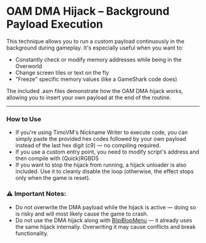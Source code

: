 
# OAM DMA Hijack – Background Payload Execution

This technique allows you to run a custom payload continuously in the background during gameplay.
It's especially useful  when you want to:

- Constantly check or modify memory addresses while being in the Overworld
- Change screen tiles or text on the fly
- "Freeze" specific memory values (like a GameShark code does)

The included .asm files demonstrate how the OAM DMA hijack works, allowing you to insert your own payload at the end of the routine.

----
### How to Use

- If you're using TimoVM's Nickname Writer to execute code, you can simply paste the provided hex codes followed by your own payload instead of the last hex digit (c9) — no compiling required.
- If you use a custom entry point, you need to modify script's address and then compile with (Quick)RGBDS
- If you want to stop the hijack from running, a hijack unloader is also included. Use it to cleanly disable the loop (otherwise, the effect stops only when the game is reset).


### ⚠ Important Notes:

- Do not overwrite the DMA payload while the hijack is active — doing so is risky and will most likely cause the game to crash.
- Do not use the DMA hijack along with [BlipBlopMenu](https://github.com/M4n0zz/BlipBlopMenu2) — it already uses the same hijack internally. Overwriting it may cause conflicts and break functionality.
